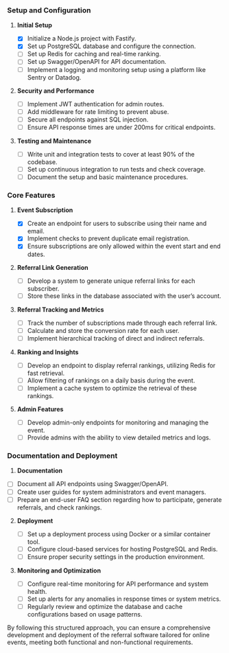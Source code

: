 ### Setup and Configuration

1. **Initial Setup**

   - [x] Initialize a Node.js project with Fastify.
   - [x] Set up PostgreSQL database and configure the connection.
   - [ ] Set up Redis for caching and real-time ranking.
   - [ ] Set up Swagger/OpenAPI for API documentation.
   - [ ] Implement a logging and monitoring setup using a platform like Sentry or Datadog.

2. **Security and Performance**

   - [ ] Implement JWT authentication for admin routes.
   - [ ] Add middleware for rate limiting to prevent abuse.
   - [ ] Secure all endpoints against SQL injection.
   - [ ] Ensure API response times are under 200ms for critical endpoints.

3. **Testing and Maintenance**
   - [ ] Write unit and integration tests to cover at least 90% of the codebase.
   - [ ] Set up continuous integration to run tests and check coverage.
   - [ ] Document the setup and basic maintenance procedures.

### Core Features

1. **Event Subscription**

   - [x] Create an endpoint for users to subscribe using their name and email.
   - [x] Implement checks to prevent duplicate email registration.
   - [x] Ensure subscriptions are only allowed within the event start and end dates.

2. **Referral Link Generation**

   - [ ] Develop a system to generate unique referral links for each subscriber.
   - [ ] Store these links in the database associated with the user’s account.

3. **Referral Tracking and Metrics**

   - [ ] Track the number of subscriptions made through each referral link.
   - [ ] Calculate and store the conversion rate for each user.
   - [ ] Implement hierarchical tracking of direct and indirect referrals.

4. **Ranking and Insights**

   - [ ] Develop an endpoint to display referral rankings, utilizing Redis for fast retrieval.
   - [ ] Allow filtering of rankings on a daily basis during the event.
   - [ ] Implement a cache system to optimize the retrieval of these rankings.

5. **Admin Features**
   - [ ] Develop admin-only endpoints for monitoring and managing the event.
   - [ ] Provide admins with the ability to view detailed metrics and logs.

### Documentation and Deployment

1. **Documentation**

- [ ] Document all API endpoints using Swagger/OpenAPI.
- [ ] Create user guides for system administrators and event managers.
- [ ] Prepare an end-user FAQ section regarding how to participate, generate referrals, and check rankings.

2. **Deployment**

   - [ ] Set up a deployment process using Docker or a similar container tool.
   - [ ] Configure cloud-based services for hosting PostgreSQL and Redis.
   - [ ] Ensure proper security settings in the production environment.

3. **Monitoring and Optimization**
   - [ ] Configure real-time monitoring for API performance and system health.
   - [ ] Set up alerts for any anomalies in response times or system metrics.
   - [ ] Regularly review and optimize the database and cache configurations based on usage patterns.

By following this structured approach, you can ensure a comprehensive development and deployment of the referral software tailored for online events, meeting both functional and non-functional requirements.
